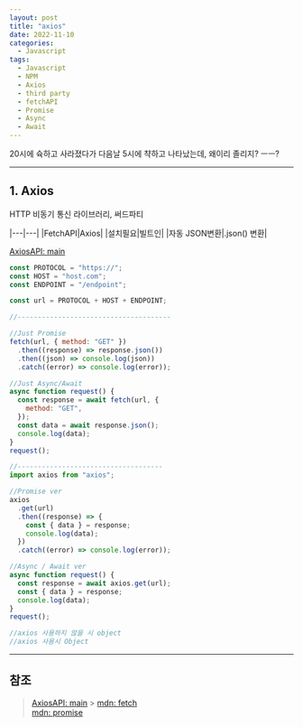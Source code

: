 ```yaml
---
layout: post
title: "axios"
date: 2022-11-10
categories:
  - Javascript
tags:
  - Javascript
  - NPM
  - Axios
  - third party
  - fetchAPI
  - Promise
  - Async
  - Await
---
```


20시에 슉하고 사라졌다가 다음날 5시에 챡하고 나타났는데, 왜이리 졸리지? ㅡㅡ?

---

## 1. Axios

HTTP 비동기 통신 라이브러리, 써드파티

|---|---|
|FetchAPI|Axios|
|설치필요|빌트인|
|자동 JSON변환|.json() 변환|

[AxiosAPI: main](https://axios-http.com/kr/)

```javascript
const PROTOCOL = "https://";
const HOST = "host.com";
const ENDPOINT = "/endpoint";

const url = PROTOCOL + HOST + ENDPOINT;

//--------------------------------------

//Just Promise
fetch(url, { method: "GET" })
  .then((response) => response.json())
  .then((json) => console.log(json))
  .catch((error) => console.log(error));

//Just Async/Await
async function request() {
  const response = await fetch(url, {
    method: "GET",
  });
  const data = await response.json();
  console.log(data);
}
request();

//------------------------------------
import axios from "axios";

//Promise ver
axios
  .get(url)
  .then((response) => {
    const { data } = response;
    console.log(data);
  })
  .catch((error) => console.log(error));

//Async / Await ver
async function request() {
  const response = await axios.get(url);
  const { data } = response;
  console.log(data);
}
request();

//axios 사용하지 않을 시 object
//axios 사용시 Object
```

---

## 참조

> [AxiosAPI: main](https://axios-http.com/kr/) > [mdn: fetch](https://developer.mozilla.org/ko/docs/Web/API/Fetch_API/Using_Fetch)  
> [mdn: promise](https://developer.mozilla.org/ko/docs/Web/JavaScript/Reference/Global_Objects/Promise)
